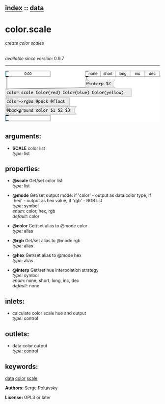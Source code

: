 [index](index.html) :: [data](category_data.html)
---

# color.scale

###### create color scales

*available since version:* 0.9.7

---




[![example](../examples/img/color.scale.jpg)](../examples/pd/color.scale.pd)



## arguments:

* **SCALE**
color list<br>
_type:_ list<br>





## properties:

* **@scale** 
Get/set color list<br>
_type:_ list<br>

* **@mode** 
Get/set output mode: if &#39;color&#39; - output as data:color type, if &#39;hex&#39; - output as hex
value, if &#39;rgb&#39; - RGB list<br>
_type:_ symbol<br>
_enum:_ color, hex, rgb<br>
_default:_ color<br>

* **@color** 
Get/set alias to @mode color<br>
_type:_ alias<br>

* **@rgb** 
Get/set alias to @mode rgb<br>
_type:_ alias<br>

* **@hex** 
Get/set alias to @mode hex<br>
_type:_ alias<br>

* **@interp** 
Get/set hue interpolation strategy<br>
_type:_ symbol<br>
_enum:_ none, short, long, inc, dec<br>
_default:_ none<br>



## inlets:

* calculate color scale hue and output<br>
_type:_ control



## outlets:

* data:color output<br>
_type:_ control



## keywords:

[data](keywords/data.html)
[color](keywords/color.html)
[scale](keywords/scale.html)






**Authors:** Serge Poltavsky




**License:** GPL3 or later





